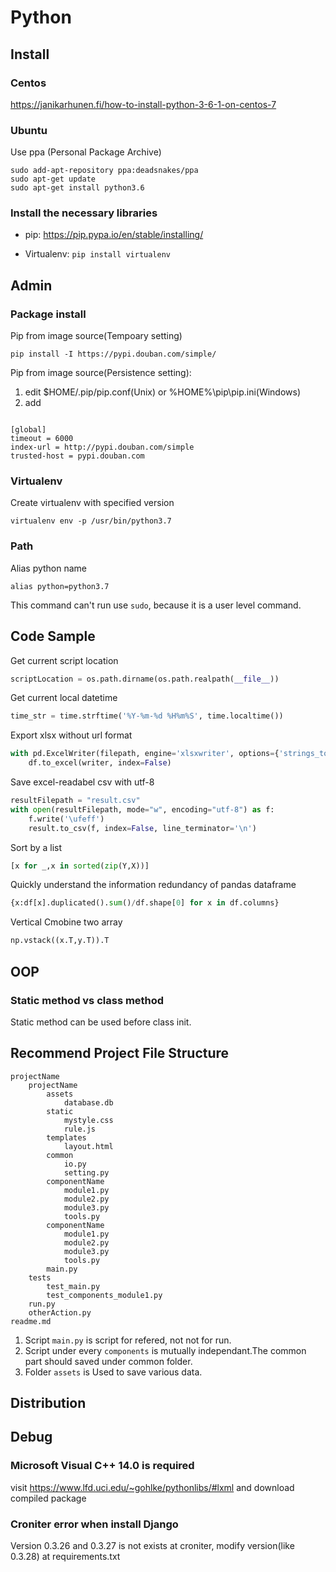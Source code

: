 # Python

## Install

### Centos

<https://janikarhunen.fi/how-to-install-python-3-6-1-on-centos-7>

### Ubuntu

Use ppa (Personal Package Archive)

```
sudo add-apt-repository ppa:deadsnakes/ppa
sudo apt-get update
sudo apt-get install python3.6
```

### Install the necessary libraries

- pip: <https://pip.pypa.io/en/stable/installing/>

- Virtualenv: `pip install virtualenv`

## Admin

### Package install
Pip from image source(Tempoary setting)
```
pip install -I https://pypi.douban.com/simple/
```

Pip from image source(Persistence setting): 

  1. edit $HOME/.pip/pip.conf(Unix) or %HOME%\pip\pip.ini(Windows)
  2. add
```

[global]
timeout = 6000
index-url = http://pypi.douban.com/simple 
trusted-host = pypi.douban.com
```

### Virtualenv

Create virtualenv  with specified version

```
virtualenv env -p /usr/bin/python3.7
```

### Path
Alias python name
```
alias python=python3.7
```

This command can't run use `sudo`, because it is a user level command.

## Code Sample

Get current script location
```python
scriptLocation = os.path.dirname(os.path.realpath(__file__))
```

Get current local datetime
```python
time_str = time.strftime('%Y-%m-%d %H%m%S', time.localtime())
```

Export xlsx without url format
```python
with pd.ExcelWriter(filepath, engine='xlsxwriter', options={'strings_to_urls': False}) as writer:
    df.to_excel(writer, index=False)
```

Save excel-readabel csv with utf-8
```python
resultFilepath = "result.csv"
with open(resultFilepath, mode="w", encoding="utf-8") as f:
    f.write('\ufeff')
    result.to_csv(f, index=False, line_terminator='\n')
```

Sort by a list
```python
[x for _,x in sorted(zip(Y,X))]
```

Quickly understand the information redundancy of pandas dataframe
```python
{x:df[x].duplicated().sum()/df.shape[0] for x in df.columns}
```

Vertical Cmobine two array
```python
np.vstack((x.T,y.T)).T
```

## OOP

### Static method vs class method

Static method can be used before class init.

## Recommend Project File Structure

```
projectName 
	projectName 
		assets
			database.db
		static
			mystyle.css
			rule.js
		templates
			layout.html
		common
			io.py
			setting.py
		componentName
			module1.py
			module2.py
			module3.py
			tools.py
		componentName
			module1.py
			module2.py
			module3.py
			tools.py
		main.py
	tests
		test_main.py
		test_components_module1.py
	run.py
	otherAction.py
readme.md
```

1. Script `main.py` is script for refered, not not for run.
2. Script under every `components` is mutually independant.The common part should saved under common folder.
3. Folder `assets` is Used to save various data.

## Distribution

## Debug

### Microsoft Visual C++ 14.0 is required

visit <https://www.lfd.uci.edu/~gohlke/pythonlibs/#lxml> and download compiled package

### Croniter error when install Django

Version 0.3.26 and 0.3.27 is not exists at croniter, modify version(like 0.3.28) at requirements.txt
